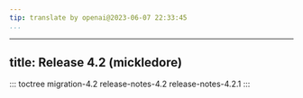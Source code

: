 ```yaml
---
tip: translate by openai@2023-06-07 22:33:45
...
```

---
title: Release 4.2 (mickledore)
---
::: toctree
migration-4.2 release-notes-4.2 release-notes-4.2.1
:::
